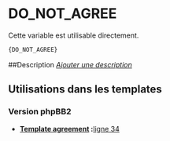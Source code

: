 # DO_NOT_AGREE


Cette variable est utilisable directement.

```html
{DO_NOT_AGREE}
```

##Description
[*Ajouter une description*](https://fa-tvars.appspot.com/var/DO_NOT_AGREE)

## Utilisations dans les templates

### Version phpBB2

* __[Template agreement](../tpl/var/subsilver/agreement.md#readme) :__[ligne 34](../tpl/src/subsilver/agreement.tpl#L34)